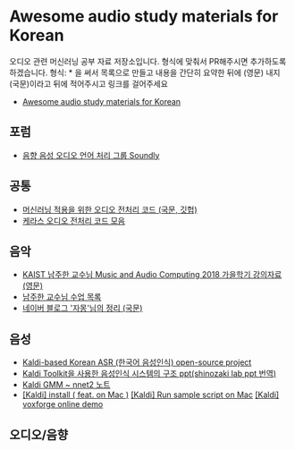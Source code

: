 # Awesome audio study materials for Korean

오디오 관련 머신러닝 공부 자료 저장소입니다. 형식에 맞춰서 PR해주시면 추가하도록 하겠습니다.
형식: * 을 써서 목록으로 만들고 내용을 간단히 요약한 뒤에 (영문) 내지 (국문)이라고 뒤에 적어주시고 링크를 걸어주세요
 * [Awesome audio study materials for Korean](https://github.com/keunwoochoi/awesome-audio-study-materials-for-korean)

## 포럼
 * [음향 음성 오디오 언어 처리 그룹 Soundly](https://www.facebook.com/groups/soundly/)

## 공통
 * [머신러닝 적용을 위한 오디오 전처리 코드 (국문, 깃헙)](https://github.com/scpark20/audio-preprocessing-practice?fbclid=IwAR3_Yx753Sab-E4ifDNtrZUJ1HSC_5cs-r5nQSCkKqPQP67g-EkWvJDdR1o)
 * [케라스 오디오 전처리 코드 모음](https://github.com/nuxlear/keras-audio?fbclid=IwAR1qdxWHk_T1hxScFECGdeFj7FIP20dyuwlS6mwDvv2WoLfR_PIPtTeHpvE)

## 음악
 * [KAIST 남주한 교수님 Music and Audio Computing 2018 가을학기 강의자료 (영문)](https://juhannam.github.io/ctp431/2018/?fbclid=IwAR3iObrJU2A5K3JOBqEcT-Qvf_v1Rr4E_r0fprJDUP4IJisdlH6M0U0jJts)
 * [남주한 교수님 수업 목록](http://mac.kaist.ac.kr/~juhan/teaching.html?fbclid=IwAR32Aw-1--W4F-A0jKfyDzpJa5IWvT72Qy8A9se2ZW2zoYnPTl_tZe-7kX0)
 * [네이버 블로그 '자몽'님의 정리 (국문)](http://blog.naver.com/PostList.nhn?blogId=rkdwnsdud555&from=postList&categoryNo=61)

## 음성
 * [Kaldi-based Korean ASR (한국어 음성인식) open-source project](https://github.com/goodatlas/zeroth)
 * [Kaldi Toolkit을 사용한 음성인식 시스템의 구조 ppt(shinozaki lab ppt 번역)](https://gogyzzz.blogspot.com/2017/08/construction-speech-recognition-system.html)
 * [Kaldi GMM ~ nnet2 노트](https://gogyzzz.blogspot.com/search/label/음성인식이론%20혼자%20공부하기)
 * [[Kaldi] install ( feat. on Mac )](https://jybaek.tistory.com/771) [[Kaldi] Run sample script on Mac](https://jybaek.tistory.com/772) [[Kaldi] voxforge online demo](https://jybaek.tistory.com/776)
## 오디오/음향
